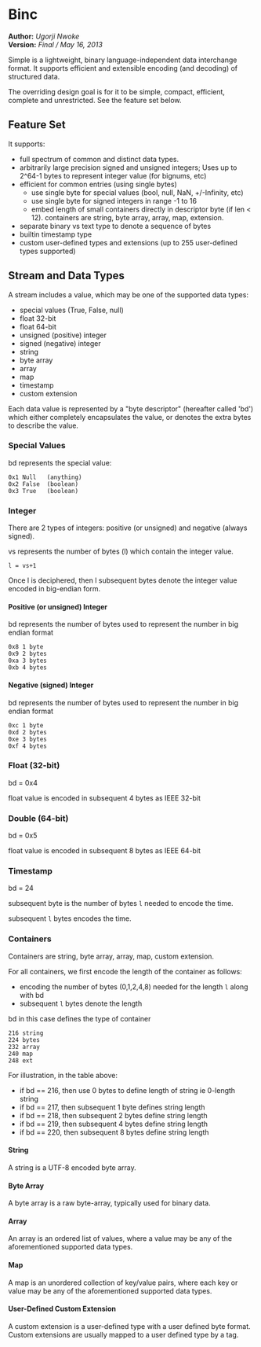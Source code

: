 # Binc

**Author:** *Ugorji Nwoke*  
**Version:** *Final / May 16, 2013*

Simple is a lightweight, binary language-independent data interchange
format. It supports efficient and extensible encoding (and decoding) of
structured data. 

The overriding design goal is for it to be simple, compact, efficient,
complete and unrestricted. See the feature set below. 

## Feature Set

It supports:

- full spectrum of common and distinct data types.
- arbitrarily large precision signed and unsigned integers;
  Uses up to 2^64-1 bytes to represent integer value (for bignums, etc)
- efficient for common entries (using single bytes)
    - use single byte for special values (bool, null, NaN, +/-Infinity, etc)
    - use single byte for signed integers in range -1 to 16
    - embed length of small containers directly in descriptor byte (if len < 12).
      containers are string, byte array, array, map, extension.
- separate binary vs text type to denote a sequence of bytes
- builtin timestamp type
- custom user-defined types and extensions (up to 255 user-defined types supported)

## Stream and Data Types

A stream includes a value, which may be one of the supported data types:

- special values (True, False, null)
- float 32-bit
- float 64-bit
- unsigned (positive) integer
- signed (negative) integer
- string
- byte array
- array
- map
- timestamp
- custom extension

Each data value is represented by a "byte descriptor" (hereafter called
'bd') which either completely encapsulates the value, or denotes the
extra bytes to describe the value. 

### Special Values

bd represents the special value:

    0x1 Null   (anything)
    0x2 False  (boolean)
    0x3 True   (boolean)

### Integer

There are 2 types of integers: positive (or unsigned) and negative (always signed).

vs represents the number of bytes (l) which contain the integer value.

    l = vs+1

Once l is deciphered, then l subsequent bytes denote the integer value
encoded in big-endian form.

#### Positive (or unsigned) Integer

bd represents the number of bytes used to represent the number in big endian format

    0x8 1 byte
    0x9 2 bytes
    0xa 3 bytes
    0xb 4 bytes

#### Negative (signed) Integer

bd represents the number of bytes used to represent the number in big endian format

    0xc 1 byte
    0xd 2 bytes
    0xe 3 bytes
    0xf 4 bytes

### Float (32-bit)

bd = 0x4

float value is encoded in subsequent 4 bytes as IEEE 32-bit

### Double (64-bit)

bd = 0x5

float value is encoded in subsequent 8 bytes as IEEE 64-bit

### Timestamp

bd = 24

subsequent byte is the number of bytes `l` needed to encode the time.

subsequent `l` bytes encodes the time.

### Containers

Containers are string, byte array, array, map, custom extension.

For all containers, we first encode the length of the container as follows:

- encoding the number of bytes (0,1,2,4,8) needed for the length `l` along with bd
- subsequent `l` bytes denote the length

bd in this case defines the type of container

    216 string
    224 bytes
    232 array
    240 map
    248 ext

For illustration, in the table above:

- if bd == 216, then use 0 bytes to define length of string ie 0-length string
- if bd == 217, then subsequent 1 byte defines string length
- if bd == 218, then subsequent 2 bytes define string length
- if bd == 219, then subsequent 4 bytes define string length
- if bd == 220, then subsequent 8 bytes define string length

#### String

A string is a UTF-8 encoded byte array. 

#### Byte Array

A byte array is a raw byte-array, typically used for binary data.

#### Array

An array is an ordered list of values, where a value may be any of the
aforementioned supported data types.

#### Map

A map is an unordered collection of key/value pairs, where each key or
value may be any of the aforementioned supported data types.

#### User-Defined Custom Extension

A custom extension is a user-defined type with a user defined byte
format. Custom extensions are usually mapped to a user defined type by a
tag.

